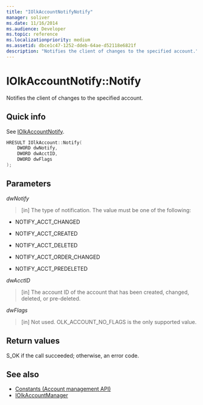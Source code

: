 ```yaml
---
title: "IOlkAccountNotifyNotify"
manager: soliver
ms.date: 11/16/2014
ms.audience: Developer
ms.topic: reference
ms.localizationpriority: medium
ms.assetid: dbce1c47-1252-ddeb-64ae-d52118e6821f
description: "Notifies the client of changes to the specified account."
---
```


# IOlkAccountNotify::Notify

Notifies the client of changes to the specified account.
  
## Quick info

See [IOlkAccountNotify](iolkaccountnotify.md).
  
```cpp
HRESULT IOlkAccount::Notify(  
    DWORD dwNotify, 
    DWORD dwAcctID, 
    DWORD dwFlags 
);

```

## Parameters

_dwNotify_
  
> [in] The type of notification. The value must be one of the following:
    
   - NOTIFY_ACCT_CHANGED 
    
   - NOTIFY_ACCT_CREATED 
    
   - NOTIFY_ACCT_DELETED
    
   - NOTIFY_ACCT_ORDER_CHANGED 
    
   - NOTIFY_ACCT_PREDELETED 
    
 _dwAcctID_
  
> [in] The account ID of the account that has been created, changed, deleted, or pre-deleted.
    
 _dwFlags_
  
>  [in] Not used. OLK_ACCOUNT_NO_FLAGS is the only supported value. 
    
## Return values

S_OK if the call succeeded; otherwise, an error code.
  
## See also

- [Constants (Account management API)](constants-account-management-api.md)  
- [IOlkAccountManager](iolkaccountmanager.md)

